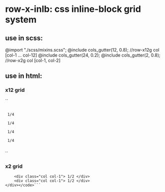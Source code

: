 # row-x-inlb: css inline-block grid system
## use in scss: 
  @import "./scss/mixins.scss"; 
  @include cols_gutter(12, 0.8); //row-x12g col [col-1 ... col-12]
  @include cols_gutter(24, 0.2);
  @include cols_gutter(2, 0.8);  //row-x2g col [col-1, col-2]

## use in html:  
### x12 grid
``<code><div class="row-x12g">
	<div class="col col-3"> 1/4 </div>
	<div class="col col-3"> 1/4 </div>
	<div class="col col-3"> 1/4 </div>
	<div class="col col-3"> 1/4 </div>
</div></code>``

### x2 grid
```<code><div class="row-x2g">
	<div class="col col-1"> 1/2 </div>
	<div class="col col-1"> 1/2 </div>
</div></code>```
